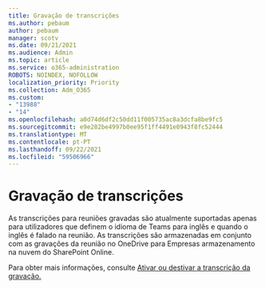 ```yaml
---
title: Gravação de transcrições
ms.author: pebaum
author: pebaum
manager: scotv
ms.date: 09/21/2021
ms.audience: Admin
ms.topic: article
ms.service: o365-administration
ROBOTS: NOINDEX, NOFOLLOW
localization_priority: Priority
ms.collection: Adm_O365
ms.custom:
- "13988"
- "14"
ms.openlocfilehash: a0d74d6df2c50dd11f005735ac8a3dcfa8be9fc5
ms.sourcegitcommit: e9e282be4997b0ee95f1ff4491e0943f8fc52444
ms.translationtype: MT
ms.contentlocale: pt-PT
ms.lasthandoff: 09/22/2021
ms.locfileid: "59506966"
---
```

# <a name="recording-transcriptions"></a>Gravação de transcrições

As transcrições para reuniões gravadas são atualmente suportadas apenas para utilizadores que definem o idioma de Teams para inglês e quando o inglês é falado na reunião. As transcrições são armazenadas em conjunto com as gravações da reunião no OneDrive para Empresas armazenamento na nuvem do SharePoint Online.

Para obter mais informações, consulte [Ativar ou destivar a transcrição da gravação.](https://docs.microsoft.com/microsoftteams/cloud-recording#turn-on-or-turn-off-recording-transcription)